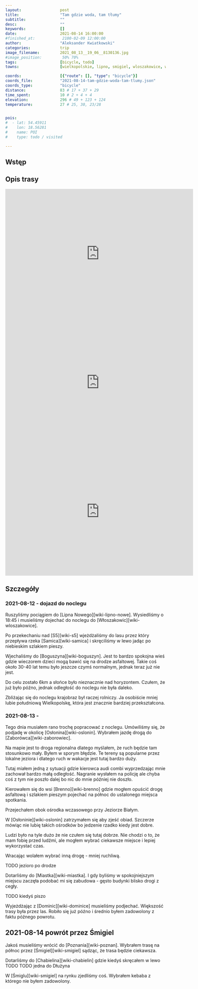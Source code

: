```yaml
---
layout:                 post
title:                  "Tam gdzie woda, tam tłumy"
subtitle:               ""
desc:                   ""
keywords:               []
date:                   2021-08-14 16:00:00
#finished_at:            2100-02-09 12:00:00
author:                 "Aleksander Kwiatkowski"
categories:             trip
image_filename:         2021_08_13__19_06__8130136.jpg
#image_position:         50% 70%
tags:                   [bicycle, todo]
towns:                  [wielkopolskie, lipno, smigiel, wloszakowice, wijewo, przemet]

coords:                 [{"route": [], "type": "bicycle"}]
coords_file:            "2021-08-14-tam-gdzie-woda-tam-tlumy.json"
coords_type:            "bicycle"
distance:               83 # 17 + 37 + 29
time_spent:             10 # 2 + 4 + 4
elevation:              296 # 49 + 123 + 124
temperature:            27 # 25, 30, 23/28


pois:
#  - lat: 54.45911
#    lon: 18.56281
#    name: POI
#    type: todo / visited

---
```



## Wstęp

## Opis trasy

<iframe height='405' width='590' frameborder='0' allowtransparency='true' scrolling='no' src='https://www.strava.com/activities/5797497004/embed/7939af7d5bb4b02b21c5bb274813450b4dca4ff5'></iframe>

<iframe height='405' width='590' frameborder='0' allowtransparency='true' scrolling='no' src='https://www.strava.com/activities/5797506859/embed/da33fb78c8c415c6d9fe2afeecfb0964f23b42f4'></iframe>

<iframe height='405' width='590' frameborder='0' allowtransparency='true' scrolling='no' src='https://www.strava.com/activities/5797518043/embed/c3eb5b9f80ac9272614d834411b62249da2bdb73'></iframe>


## Szczegóły

### 2021-08-12 - dojazd do noclegu

Ruszyliśmy pociągiem do [Lipna Nowego][wiki-lipno-nowe]. Wysiedliśmy
o 18:45 i musieliśmy dojechać do noclegu do [Włoszakowic][wiki-wloszakowice].

Po przekechaniu nad [S5][wiki-s5] wjeżdżaliśmy do lasu przez który
przepływa rzeka [Samica][wiki-samica] i skręciliśmy w lewo jadąc po
niebieskim szlakiem pieszy.

Wjechaliśmy do [Boguszyna][wiki-boguszyn]. Jest to bardzo spokojna wieś
gdzie wieczorem dzieci mogą bawić się na drodze asfaltowej. Takie coś około 30-40
lat temu było jeszcze czymś normalnym, jednak teraz już nie jest.

Do celu zostało 6km a słońce było nieznacznie nad horyzontem. Czułem, że
już było późno, jednak odległość do noclegu nie była daleko.

Zbliżając się do noclegu krajobraz był raczej rolniczy. Ja osobiście
mniej lubie południową Wielkopolskę, która jest znacznie
bardziej przekształcona.

### 2021-08-13 -

Tego dnia musiałem rano trochę popracować z noclegu. Umówiliśmy się, że podjadę
w okolicę [Osłonina][wiki-oslonin].
Wybrałem jazdę drogą do [Zaborówca][wiki-zaborowiec].

Na mapie jest to droga regionalna dlatego myślałem, że ruch będzie tam
stosunkowo mały. Byłem w sporym błędzie. Te tereny są popularne przez
lokalne jeziora i dlatego ruch w wakacje jest tutaj bardzo duży.

Tutaj miałem jedną z sytuacji gdzie kierowca audi combi wyprzedzając mnie
zachował bardzo małą odległość. Nagranie wysłałem na policję ale chyba
coś z tym nie poszło dalej bo nic do mnie później nie doszło.

Kierowałem się do wsi [Brenno][wiki-brenno] gdzie mogłem opuścić drogę
asfaltową i szlakiem pieszym pojechać na północ do ustalonego miejsca
spotkania.

Przejechałem obok ośrodka wczasowego przy Jeziorze Białym.

W [Osłoninie][wiki-oslonin] zatrzymałem się aby zjeść obiad. Szczerze mówiąc
nie lubię takich ośrodków bo jedzenie rzadko kiedy jest dobre.

Ludzi było na tyle dużo że nie czułem się tutaj dobrze. Nie chodzi o to, że
mam fobię przed ludźmi, ale mogłem wybrać ciekawsze miejsce i lepiej
wykorzystać czas.

Wracając wolałem wybrać inną drogę - mniej ruchliwą.

TODO jezioro po drodze

Dotarliśmy do [Miastka][wiki-miastka]. I gdy byliśmy
w spokojniejszym miejscu zaczęła podobać mi się zabudowa - gęsto budynki
blisko drogi z cegły.

TODO kiedyś piszo

Wyjeżdżając z [Dominic][wiki-dominice] musieliśmy podjechać. Większość trasy
była przez las. Robiło się już późno i średnio byłem zadowolony z faktu
późnego powrotu.

## 2021-08-14 powrót przez Śmigiel

Jakoś musieliśmy wrócić do [Poznania][wiki-poznan]. Wybrałem trasę
na północ przez [Śmigiel][wiki-smigiel] sądząc, że trasa będzie ciekawsza.

Dotarliśmy do [Chabielina][wiki-chabielin] gdzie kiedyś skręcałem w lewo TODO
TODO jedna do Dłużyna

W [Śmiglu][wiki-smigiel] na rynku zjedliśmy coś. Wybrałem
kebaba z którego nie byłem zadowolony.
